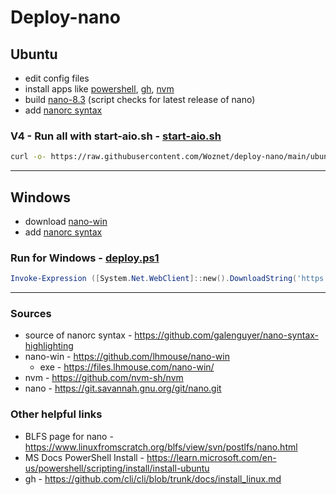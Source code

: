 # Deploy-nano

## **Ubuntu**
- edit config files
- install apps like [powershell][6], [gh][7], [nvm][8]
- build [nano-8.3][4] (script checks for latest release of nano)
- add [nanorc syntax][1]

### V4 - Run all with start-aio.sh - [start-aio.sh][11]
```sh
curl -o- https://raw.githubusercontent.com/Woznet/deploy-nano/main/ubuntu/v4/start-aio.sh | bash
```

***

## **Windows**
- download [nano-win][2]
- add [nanorc syntax][1]

### Run for Windows - [deploy.ps1][9]
```powershell
Invoke-Expression ([System.Net.WebClient]::new().DownloadString('https://raw.githubusercontent.com/Woznet/deploy-nano/main/windows/deploy.ps1'))
```

---

### Sources
- source of nanorc syntax - https://github.com/galenguyer/nano-syntax-highlighting
- nano-win - https://github.com/lhmouse/nano-win
  - exe - https://files.lhmouse.com/nano-win/
- nvm - https://github.com/nvm-sh/nvm
- nano - https://git.savannah.gnu.org/git/nano.git

### Other helpful links
- BLFS page for nano - https://www.linuxfromscratch.org/blfs/view/svn/postlfs/nano.html
- MS Docs PowerShell Install - https://learn.microsoft.com/en-us/powershell/scripting/install/install-ubuntu
- gh - https://github.com/cli/cli/blob/trunk/docs/install_linux.md


[1]: https://github.com/galenguyer/nano-syntax-highlighting
[2]: https://github.com/lhmouse/nano-win
[3]: https://files.lhmouse.com/nano-win/
[4]: https://www.nano-editor.org/dist/latest/nano-7.2.tar.xz
[5]: https://github.com/Woznet/deploy-nano/blob/main/ubuntu/start.sh
[6]: https://learn.microsoft.com/en-us/powershell/scripting/install/install-ubuntu
[7]: https://github.com/cli/cli/blob/trunk/docs/install_linux.md#debian-ubuntu-linux-raspberry-pi-os-apt
[8]: https://github.com/nvm-sh/nvm
[9]: https://github.com/Woznet/deploy-nano/blob/main/windows/deploy.ps1
[10]: https://github.com/nvm-sh/nvm
[11]: https://github.com/Woznet/deploy-nano/blob/main/ubuntu/v4/start-aio.sh

